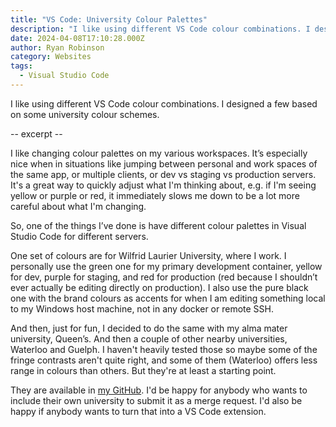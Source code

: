 ```yaml
---
title: "VS Code: University Colour Palettes"
description: "I like using different VS Code colour combinations. I designed a few based on some university colour schemes."
date: 2024-04-08T17:10:28.000Z
author: Ryan Robinson
category: Websites
tags:
  - Visual Studio Code
---
```


I like using different VS Code colour combinations. I designed a few based on some university colour schemes.

-- excerpt --

I like changing colour palettes on my various workspaces. It’s especially nice when in situations like jumping between personal and work spaces of the same app, or multiple clients, or dev vs staging vs production servers. It's a great way to quickly adjust what I'm thinking about, e.g. if I'm seeing yellow or purple or red, it immediately slows me down to be a lot more careful about what I'm changing. 

So, one of the things I’ve done is have different colour palettes in Visual Studio Code for different servers.

One set of colours are for Wilfrid Laurier University, where I work. I personally use the green one for my primary development container, yellow for dev, purple for staging, and red for production (red because I shouldn’t ever actually be editing directly on production). I also use the pure black one with the brand colours as accents for when I am editing something local to my Windows host machine, not in any docker or remote SSH.

And then, just for fun, I decided to do the same with my alma mater university, Queen’s. And then a couple of other nearby universities, Waterloo and Guelph. I haven't heavily tested those so maybe some of the fringe contrasts aren't quite right, and some of them (Waterloo) offers less range in colours than others. But they're at least a starting point.

They are available in [my GitHub](https://github.com/ryan-l-robinson/vscode-university-colour-palettes). I'd be happy for anybody who wants to include their own university to submit it as a merge request. I'd also be happy if anybody wants to turn that into a VS Code extension.
